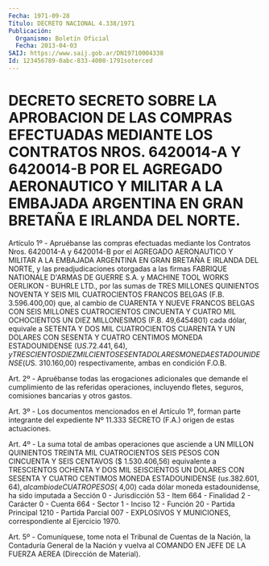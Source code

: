 ```yaml
---
Fecha: 1971-09-28
Título: DECRETO NACIONAL 4.338/1971
Publicación:
  Organismo: Boletín Oficial
  Fecha: 2013-04-03
SAIJ: https://www.saij.gob.ar/DN19710004338
Id: 123456789-0abc-833-4000-1791soterced
---
```

# DECRETO SECRETO SOBRE LA APROBACION DE LAS COMPRAS EFECTUADAS MEDIANTE LOS CONTRATOS NROS. 6420014-A Y 6420014-B POR EL AGREGADO AERONAUTICO Y MILITAR A LA EMBAJADA ARGENTINA EN GRAN BRETAÑA E IRLANDA DEL NORTE.

<a id="1"></a>
Artículo 1º - Apruébanse las compras efectuadas mediante los Contratos Nros. 6420014-A y 6420014-B por el AGREGADO AERONAUTICO Y MILITAR A LA EMBAJADA ARGENTINA EN GRAN BRETAÑA E IRLANDA DEL NORTE, y las preadjudicaciones otorgadas a las firmas FABRIQUE NATIONALE D'ARMAS DE GUERRE S.A. y MACHINE TOOL WORKS OERLIKON - BUHRLE LTD., por las sumas de TRES MILLONES QUINIENTOS NOVENTA Y SEIS MIL CUATROCIENTOS FRANCOS BELGAS (F.B. 3.596.400,00) que, al cambio de CUARENTA Y NUEVE FRANCOS BELGAS CON SEIS MILLONES CUATROCIENTOS CINCUENTA Y CUATRO MIL OCHOCIENTOS UN DIEZ MILLONESIMOS (F.B. 49,6454801) cada dólar, equivale a SETENTA Y DOS MIL CUATROCIENTOS CUARENTA Y UN DOLARES CON SESENTA Y CUATRO CENTIMOS MONEDA ESTADOUNIDENSE (U$S. 72.441,64), y TRESCIENTOS DIEZ MIL CIENTO SESENTA DOLARES MONEDA ESTADOUNIDENSE (U$S. 310.160,00) respectivamente, ambas en condición F.O.B.

<a id="2"></a>
Art. 2º - Apruébanse todas las erogaciones adicionales que demande el cumplimiento de las referidas operaciones, incluyendo fletes, seguros, comisiones bancarias y otros gastos.

<a id="3"></a>
Art. 3º - Los documentos mencionados en el Artículo 1º, forman parte integrante del expediente Nº 11.333 SECRETO (F.A.) origen de estas actuaciones.

<a id="4"></a>
Art. 4º - La suma total de ambas operaciones que asciende a UN MILLON QUINIENTOS TREINTA MIL CUATROCIENTOS SEIS PESOS CON CINCUENTA Y SEIS CENTAVOS ($ 1.530.406,56) equivalente a TRESCIENTOS OCHENTA Y DOS MIL SEISCIENTOS UN DOLARES CON SESENTA Y CUATRO CENTIMOS MONEDA ESTADOUNIDENSE (u$s. 382.601,64), al cambio de CUATRO PESOS ($ 4,00) cada dólar moneda estadounidense, ha sido imputada a Sección 0 - Jurisdicción 53 - Item 664 - Finalidad 2 - Carácter 0 - Cuenta 664 - Sector 1 - Inciso 12 - Función 20 - Partida Principal 1210 - Partida Parcial 007 - EXPLOSIVOS Y MUNICIONES, correspondiente al Ejercicio 1970.

<a id="5"></a>
Art. 5º - Comuníquese, tome nota el Tribunal de Cuentas de la Nación, la Contaduría General de la Nación y vuelva al COMANDO EN JEFE DE LA FUERZA AEREA (Dirección de Material).